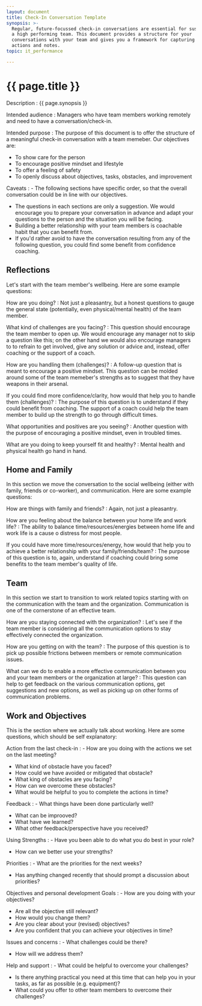 ```yaml
---
layout: document
title: Check-In Conversation Template
synopsis: >-
  Regular, future-focussed check-in conversations are essential for sustaining
  a high performing team. This document provides a structure for your
  conversations with your team and gives you a framework for capturing agreed
  actions and notes.
topic: it_performance

---
```


# {{ page.title }}

Description
: {{ page.synopsis }}

Intended audience
: Managers who have team members working remotely and need to have a
  conversation/check-in.

Intended purpose
: The purpose of this document is to offer the structure of a meaningful
  check-in conversation with a team memeber. Our objectives are:
  - To show care for the person
  - To encourage positive mindset and lifestyle
  - To offer a feeling of safety
  - To openly discuss about objectives, tasks, obstacles, and improvement

Caveats
: - The following sections have specific order, so that the overall
    conversation could be in line with our objectives.
  - The questions in each sections are only a suggestion. We would encourage
    you to prepare your conversation in advance and adapt your questions to the
    person and the situation you will be facing.
  - Building a better relationship with your team members is coachable habit
    that you can benefit from.
  - If you'd rather avoid to have the conversation resulting from any of the
    following question, you could find some benefit from confidence coaching.

## Reflections

Let's start with the team member's wellbeing. Here are some example questions:

How are you doing?
: Not just a pleasantry, but a honest questions to gauge the general state
  (potentially, even physical/mental health) of the team member.

What kind of challenges are you facing?
: This question should encourage the team member to open up. We would encourage
  any manager not to skip a question like this; on the other hand we would also
  encourage managers to to refrain to get involved, give any solution or advice
  and, instead, offer coaching or the support of a coach.

How are you handling them (challenges)?
: A follow-up question that is meant to encourage a positive mindset. This
  question can be molded around some of the team memeber's strengths as to
  suggest that they have weapons in their arsenal.

If you could find more confidence/clarity, how would that help you to handle them (challenges)?
: The purpose of this question is to understand if they could benefit from
  coaching. The support of a coach could help the team member to build up the
  strength to go through difficult times.

What opportunities and positives are you seeing? 
: Another question with the purpose of encouraging a positive mindset, even in
  troubled times.

What are you doing to keep yourself fit and healthy?
: Mental health and physical health go hand in hand.

## Home and Family
In this section we move the conversation to the social wellbeing (either with
family, friends or co-worker), and communication. Here are some example questions:

How are things with family and friends?
: Again, not just a pleasantry.

How are you feeling about the balance between your home life and work life?
: The ability to balance time/resources/energies between home life and work
  life is a cause o distress for most people.

If you could have more time/resources/energy, how would that help you to achieve a better relationship with your family/friends/team?
: The purpose of this question is to, again, understand if coaching could bring
  some benefits to the team member's quality of life.

## Team
In this section we start to transition to work related topics starting with on
the communication with the team and the organization. Communication is one of
the cornerstone of an effective team.

How are you staying connected with the organization?
: Let's see if the team member is considering all the communication options to
  stay effectively connected the organization.

How are you getting on with the team?
: The purpose of this question is to pick up possible frictions between members
  or remote communication issues.

What can we do to enable a more effective communication between you and your team members or the organization at large?
: This question can help to get feedback on the various communication options,
  get suggestions and new options, as well as picking up on other forms of
  communication problems.

## Work and Objectives
This is the section where we actually talk about working. Here are some
questions, which should be self explanatory:

Action from the last check-in
: - How are you doing with the actions we set on the last meeting?
  - What kind of obstacle have you faced?
  - How could we have avoided or mitigated that obstacle?
  - What king of obstacles are you facing?
  - How can we overcome these obstacles?
  - What would be helpful to you to complete the actions in time?

Feedback
: - What things have been done particularly well?
  - What can be improoved?
  - What have we learned?
  - What other feedback/perspective have you received?

Using Strengths
: - Have you been able to do what you do best in your role?
  - How can we better use your strengths?

Priorities
: - What are the priorities for the next weeks?
  - Has anything changed recently that should prompt a discussion about priorities?

Objectives and personal development Goals
: - How are you doing with your objectives?
  - Are all the objective still relevant?
  - How would you change them?
  - Are you clear about your (revised) objectives?
  - Are you confident that you can achieve your objectives in time?

Issues and concerns
: - What challenges could be there?
  - How will we address them?

Help and support
:  - What could be helpful to overcome your challenges?
   - Is there anything practical you need at this time that can help you in your tasks, as far as possible (e.g. equipment)?
   - What could you offer to other team members to overcome their challenges?
